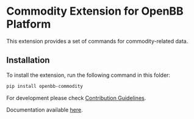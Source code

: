 # Commodity Extension for OpenBB Platform

This extension provides a set of commands for commodity-related data.

## Installation

To install the extension, run the following command in this folder:

```bash
pip install openbb-commodity
```

For development please check [Contribution Guidelines](https://github.com/OpenBB-finance/OpenBBTerminal/blob/develop/openbb_platform/CONTRIBUTING.md).

Documentation available [here](https://docs.openbb.co/platform).
